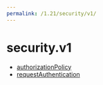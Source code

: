 ```yaml
---
permalink: /1.21/security/v1/
---
```


# security.v1



* [authorizationPolicy](authorizationPolicy.md)
* [requestAuthentication](requestAuthentication.md)